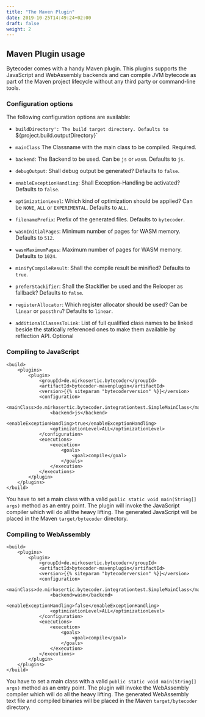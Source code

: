 ```yaml
---
title: "The Maven Plugin"
date: 2019-10-25T14:49:24+02:00
draft: false
weight: 2
---
```


## Maven Plugin usage

Bytecoder comes with a handy Maven plugin. This plugins supports the JavaScript and WebAssembly backends 
and can compile JVM bytecode as part of the Maven project lifecycle without any third party or command-line
tools.

### Configuration options

The following configuration options are available:

* `buildDirectory': The build target directory. Defaults to `${project.build.outputDirectory}`

* `mainClass` The Classname with the main class to be compiled. Required.

* `backend`: The Backend to be used. Can be `js` or `wasm`. Defaults to `js`.

* `debugOutput`: Shall debug output be generated? Defaults to `false`.

* `enableExceptionHandling`: Shall Exception-Handling be activated? Defaults to `false`.

* `optimizationLevel`: Which kind of optimization should be applied? Can be `NONE`, `ALL` or `EXPERIMENTAL`. Defaults to `ALL`.

* `filenamePrefix`: Prefix of the generated files. Defaults to `bytecoder`.

* `wasmInitialPages`: Minimum number of pages for WASM memory. Defaults to `512`.

* `wasmMaximumPages`: Maximum number of pages for WASM memory. Defaults to `1024`.

* `minifyCompileResult`: Shall the compile result be minified? Defaults to `true`.

* `preferStackifier`: Shall the Stackifier be used and the Relooper as fallback? Defaults to `false`.

* `registerAllocator`: Which register allocator should be used? Can be `linear` or `passthru`? Defaults to `linear`.

* `additionalClassesToLink`: List of full qualified class names to be linked beside the statically referenced ones to make them available by reflection API. Optional

### Compiling to JavaScript

```
<build>
    <plugins>
        <plugin>
            <groupId>de.mirkosertic.bytecoder</groupId>
            <artifactId>bytecoder-mavenplugin</artifactId>
            <version>{{% siteparam "bytecoderversion" %}}</version>
            <configuration>
                <mainClass>de.mirkosertic.bytecoder.integrationtest.SimpleMainClass</mainClass>
                <backend>js</backend>
                <enableExceptionHandling>true</enableExceptionHandling>
                <optimizationLevel>ALL</optimizationLevel>
            </configuration>
            <executions>
                <execution>
                    <goals>
                        <goal>compile</goal>
                    </goals>
                </execution>
            </executions>
        </plugin>
    </plugins>
</build>
```

You have to set a main class with a valid `public static void main(String[] args)` method as an entry point. 
The plugin will invoke the JavaScript compiler which will do all the heavy lifting. The generated
JavaScript will be placed in the Maven `target/bytecoder` directory.


### Compiling to WebAssembly

```
<build>
    <plugins>
        <plugin>
            <groupId>de.mirkosertic.bytecoder</groupId>
            <artifactId>bytecoder-mavenplugin</artifactId>
            <version>{{% siteparam "bytecoderversion" %}}</version>
            <configuration>
                <mainClass>de.mirkosertic.bytecoder.integrationtest.SimpleMainClass</mainClass>
                <backend>wasm</backend>
                <enableExceptionHandling>false</enableExceptionHandling>
                <optimizationLevel>ALL</optimizationLevel>
            </configuration>
            <executions>
                <execution>
                    <goals>
                        <goal>compile</goal>
                    </goals>
                </execution>
            </executions>
        </plugin>
    </plugins>
</build>
```

You have to set a main class with a valid `public static void main(String[] args)` method as an entry point. 
The plugin will invoke the WebAssembly compiler which will do all the heavy lifting. The generated
WebAssembly text file and compiled binaries will be placed in the Maven `target/bytecoder` directory. 


